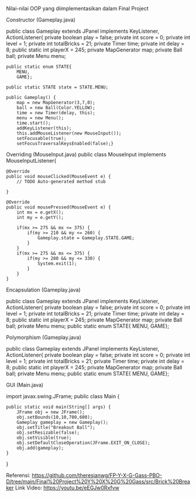 Nilai-nilai OOP yang diimplementasikan dalam Final Project

Constructor (Gameplay.java)

public class Gameplay extends JPanel implements KeyListener, ActionListener{
	private boolean play = false;
	private int score = 0;
	private int level = 1;
	private int totalBricks = 21;
	private Timer time;
	private int delay = 8;
	public static int playerX = 245;
	private MapGenerator map;
	private Ball ball;
	private Menu menu;
	
	public static enum STATE{
		MENU,
		GAME};
	
	public static STATE state = STATE.MENU;

	public Gameplay() {
		map = new MapGenerator(3,7,0);
		ball = new Ball(Color.YELLOW);
		time = new Timer(delay, this);
		menu = new Menu();
		time.start();
		addKeyListener(this);
		this.addMouseListener(new MouseInput());
		setFocusable(true);
		setFocusTraversalKeysEnabled(false);}

Overriding (MouseInput.java)
public class MouseInput implements MouseInputListener{

	@Override
	public void mouseClicked(MouseEvent e) {
		// TODO Auto-generated method stub
		
	}

	@Override
	public void mousePressed(MouseEvent e) {
		int mx = e.getX();
		int my = e.getY();

		if(mx >= 275 && mx <= 375) {
			if(my >= 210 && my <= 260) {
				Gameplay.state = Gameplay.STATE.GAME;
			}
		}
		if(mx >= 275 && mx <= 375) {
			if(my >= 280 && my <= 330) {
				System.exit(1);
			}
		}	
	}
  
Encapsulation (Gameplay.java)

public class Gameplay extends JPanel implements KeyListener, ActionListener{
	private boolean play = false;
	private int score = 0;
	private int level = 1;
	private int totalBricks = 21;
	private Timer time;
	private int delay = 8;
	public static int playerX = 245;
	private MapGenerator map;
	private Ball ball;
	private Menu menu;
	public static enum STATE{
		MENU,
		GAME};
	
Polymorphism (Gameplay.java)


public class Gameplay extends JPanel implements KeyListener, ActionListener{
	private boolean play = false;
	private int score = 0;
	private int level = 1;
	private int totalBricks = 21;
	private Timer time;
	private int delay = 8;
	public static int playerX = 245;
	private MapGenerator map;
	private Ball ball;
	private Menu menu;
	public static enum STATE{
		MENU,
		GAME};
  
GUI (Main.java)

import javax.swing.JFrame;
public class Main {

	public static void main(String[] args) {
		JFrame obj = new JFrame();
		obj.setBounds(10,10,700,600);
		Gameplay gameplay = new Gameplay();
		obj.setTitle("Breakout Ball");
		obj.setResizable(false);
		obj.setVisible(true);
		obj.setDefaultCloseOperation(JFrame.EXIT_ON_CLOSE);
		obj.add(gameplay);
	}
}

Referensi: https://github.com/theresianwg/FP-Y-X-G-Gass-PBO-D/tree/main/Final%20Project%20Y%20X%20G%20Gass/src/Brick%20Breaker
Link Video: https://youtu.be/eEGJw0Rxfvw
